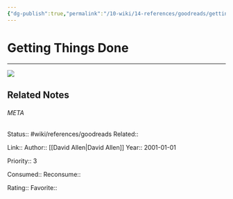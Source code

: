 ```yaml
---
{"dg-publish":true,"permalink":"/10-wiki/14-references/goodreads/getting-things-done-0142000280/","title":"Getting Things Done"}
---
```


# Getting Things Done
---
![](https://i.gr-assets.com/images/S/compressed.photo.goodreads.com/books/1312474060l/1633.jpg)

## Related Notes




###### META
Status:: #wiki/references/goodreads
Related:: 

Link:: 
Author:: [[David    Allen\|David    Allen]]
Year:: 2001-01-01

Priority:: 3

Consumed:: 
Reconsume:: 

Rating:: 
Favorite:: 
